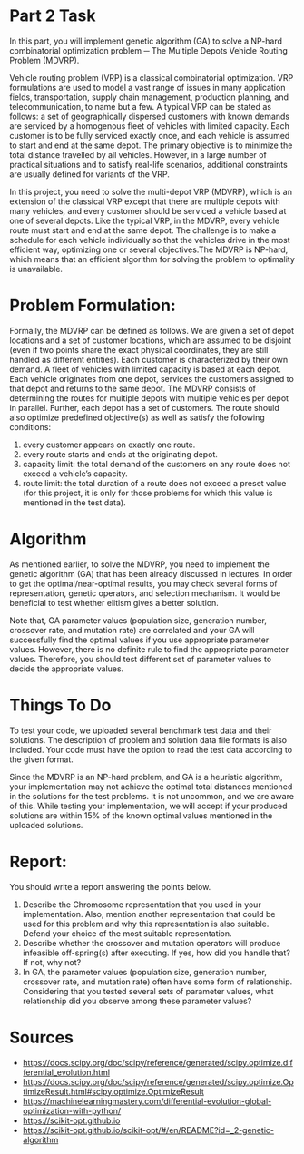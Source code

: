 # Part 2 Task
In this part, you will implement genetic algorithm (GA) to solve a NP-hard combinatorial optimization problem ─ The Multiple Depots Vehicle Routing Problem (MDVRP).

Vehicle routing problem (VRP) is a classical combinatorial optimization. VRP formulations are used to model a vast range of issues in many application fields, transportation, supply chain management, production planning, and telecommunication, to name but a few. A typical VRP can be stated as follows: a set of geographically dispersed customers with known demands are serviced by a homogenous fleet of vehicles with limited capacity. Each customer is to be fully serviced exactly once, and each vehicle is assumed to start and end at the same depot. The primary objective is to minimize the total distance travelled by all vehicles. However, in a large number of practical situations and to satisfy real-life scenarios, additional constraints are usually defined for variants of the VRP.

In this project, you need to solve the multi-depot VRP (MDVRP), which is an extension of the classical VRP except that there are multiple depots with many vehicles, and every customer should be serviced a vehicle based at one of several depots. Like the typical VRP, in the MDVRP, every vehicle route must start and end at the same depot. The challenge is to make a schedule for each vehicle individually so that the vehicles drive in the most efficient way, optimizing one or several objectives.The MDVRP is NP-hard, which means that an efficient algorithm for solving the problem to optimality is unavailable.

# Problem Formulation:
Formally, the MDVRP can be defined as follows. We are given a set of depot locations and a set of customer locations, which are assumed to be disjoint (even if two points share the exact physical coordinates, they are still handled as different entities). Each customer is characterized by their own demand. A fleet of vehicles with limited capacity is based at each depot. Each vehicle originates from one depot, services the customers assigned to that depot and returns to the same depot. The MDVRP consists of determining the routes for multiple depots with multiple vehicles per depot in parallel. Further, each depot has a set of customers. The route should also optimize predefined objective(s) as well as satisfy the following conditions:

1. every customer appears on exactly one route.
2. every route starts and ends at the originating depot.
3. capacity limit: the total demand of the customers on any route does not exceed a vehicle’s capacity.
4. route limit: the total duration of a route does not exceed a preset value (for this project, it is only for those problems for which this value is mentioned in the test data).

# Algorithm
As mentioned earlier, to solve the MDVRP, you need to implement the genetic algorithm (GA) that has been already discussed in lectures. In order to get the optimal/near-optimal results, you may check several forms of representation, genetic operators, and selection mechanism. It would be beneficial to test whether elitism gives a better solution.

Note that, GA parameter values (population size, generation number, crossover rate, and mutation rate) are correlated and your GA will successfully find the optimal values if you use appropriate parameter values. However, there is no definite rule to find the appropriate parameter values. Therefore, you should test different set of parameter values to decide the appropriate values.

# Things To Do
To test your code, we uploaded several benchmark test data and their solutions. The description of problem and solution data file formats is also included. Your code must have the option to read the test data according to the given format.

Since the MDVRP is an NP-hard problem, and GA is a heuristic algorithm, your implementation may not achieve the optimal total distances mentioned in the solutions for the test problems. It is not uncommon, and we are aware of this. While testing your implementation, we will accept if your produced solutions are within 15% of the known optimal values mentioned in the uploaded solutions.

# Report:
You should write a report answering the points below.
1. Describe the Chromosome representation that you used in your implementation. Also, mention another representation that could be used for this problem and why this representation is also suitable. Defend your choice of the most suitable representation.
2. Describe whether the crossover and mutation operators will produce infeasible off-spring(s) after executing. If yes, how did you handle that? If not, why not?
3. In GA, the parameter values (population size, generation number, crossover rate, and mutation rate) often have some form of relationship. Considering that you tested several sets of parameter values, what relationship did you observe among these parameter values?

# Sources
- https://docs.scipy.org/doc/scipy/reference/generated/scipy.optimize.differential_evolution.html
- https://docs.scipy.org/doc/scipy/reference/generated/scipy.optimize.OptimizeResult.html#scipy.optimize.OptimizeResult
- https://machinelearningmastery.com/differential-evolution-global-optimization-with-python/
- https://scikit-opt.github.io
- https://scikit-opt.github.io/scikit-opt/#/en/README?id=_2-genetic-algorithm